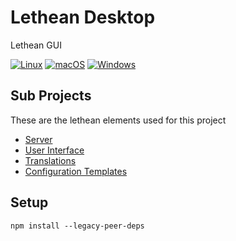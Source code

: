 # Lethean Desktop

Lethean GUI

[![Linux](https://github.com/letheanVPN/workstation/actions/workflows/linux.yml/badge.svg)](https://github.com/letheanVPN/workstation/actions/workflows/linux.yml)
[![macOS](https://github.com/letheanVPN/workstation/actions/workflows/macos.yml/badge.svg)](https://github.com/letheanVPN/workstation/actions/workflows/macos.yml)
[![Windows](https://github.com/letheanVPN/workstation/actions/workflows/windows.yml/badge.svg)](https://github.com/letheanVPN/workstation/actions/workflows/windows.yml)

## Sub Projects
These are the lethean elements used for this project
- [Server](https://github.com/letheanVPN/server)
- [User Interface](https://github.com/letheanVPN/gui-interface)
- [Translations](https://github.com/letheanVPN/i18n)
- [Configuration Templates](https://github.com/letheanVPN/config-templates)

## Setup

```shell
npm install --legacy-peer-deps
```